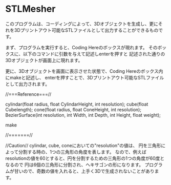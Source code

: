 # STLMesher

このプログラムは、コーディングによって、3Dオブジェクトを生成し、更にそれを3Dプリントアウト可能なSTLファイルとして出力することができるものです。

まず、プログラムを実行すると、Coding Hereのボックスが現れます。
そのボックスに、以下のコマンドに引数を与えて記述しenterを押すと
記述された通りの3Dオブジェクトが画面上に現れます。

更に、3Dオブジェクトを画面に表示させた状態で、Coding Hereのボックス内にmakeと記述し、
enterを押すことで、3Dプリントアウト可能なSTLファイルとして出力されます。


//===Reference===//

cylindar(float radius, float CylindarHeight, int resolution);
cube(float Cubelength);
cone(float radius, float ConeHeight, int resolution);
BezierSurface(int resolution, int Width, int Depth, int Height, float weight);

make

//=======//


//Caution//
cylindar, cube, coneにおいての"resolution"の値は、
円を三角形によって分割する時の、1つの三角形の角度を表します。
なので、例えばresolutionの値を60とすると、円を分割するための三角形の1つの角度が60度となるので
円は6個の三角形に分割され、ヘキサゴンの形になります。
プログラムが甘いので、奇数の値を入れると、上手く3Dで生成されないことがあります。





